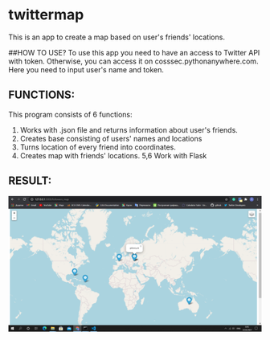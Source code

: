 # twittermap

This is an app to create a map based on user's friends' locations. 

##HOW TO USE?
To use this app you need to have an access to Twitter API with token. Otherwise, you can access it on cosssec.pythonanywhere.com. Here you need to input user's name and token. 

## FUNCTIONS:
This program consists of 6 functions:
1. Works with .json file and returns information about user's friends.
2. Creates base consisting of users' names and locations 
3. Turns location of every friend into coordinates.
4. Creates map with friends' locations.
5,6 Work with Flask

## RESULT:
![text](mappp.png?raw=true "text")
